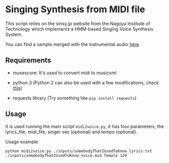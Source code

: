 # Singing Synthesis from MIDI file

This script relies on the sinsy.jp website from the Nagoya Institute of Technology which implements a HMM-based Singing Voice Synthesis System.

You can find a sample merged with the instrumental audio [here](https://soundcloud.com/mathias-gatti/somebody-that-i-used-to-know-sinsy-synthetic-voice).

## Requirements
- musescore: It's used to convert midi to musicxml

- python 3 (Python 2 can also be used with a few modifications, check [this](https://github.com/mathigatti/midi2voice/commit/94bd363bc887fbc8b3206d318a01a2ba77e970d5))

- requests library (Try something like `pip install requests`)

## Usage
It is used running the main script `midi2voice.py`, it has four parameters, the lyrics_file, midi_file, singer sex (optional) and tempo (optional).

Usage example

```
python midi2voice.py ./inputs/somebodyThatIUsedToKnow_lyrics.txt ./inputs/somebodyThatIUsedToKnow_voice.mid female 120
```